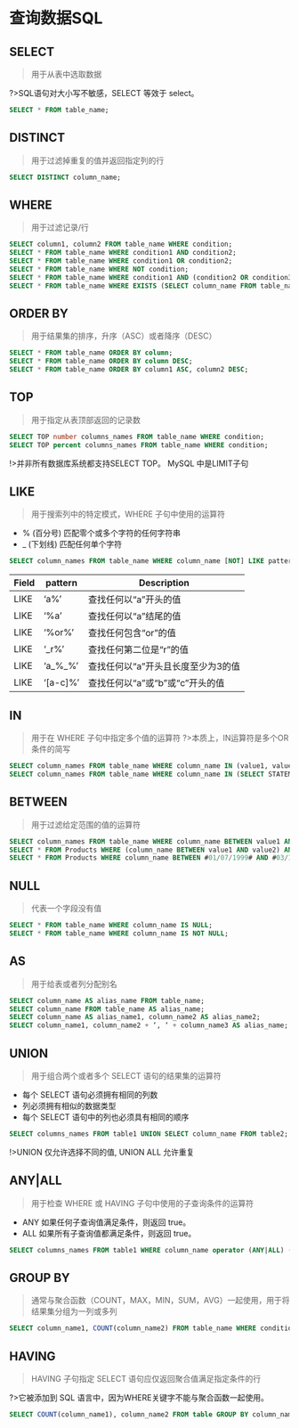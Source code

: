 # 查询数据SQL

## SELECT

>用于从表中选取数据

?>SQL语句对大小写不敏感，SELECT 等效于 select。

```sql
SELECT * FROM table_name;
```

## DISTINCT

>用于过滤掉重复的值并返回指定列的行

```sql
SELECT DISTINCT column_name;
```

## WHERE

>用于过滤记录/行

```sql
SELECT column1, column2 FROM table_name WHERE condition;
SELECT * FROM table_name WHERE condition1 AND condition2;
SELECT * FROM table_name WHERE condition1 OR condition2;
SELECT * FROM table_name WHERE NOT condition;
SELECT * FROM table_name WHERE condition1 AND (condition2 OR condition3);
SELECT * FROM table_name WHERE EXISTS (SELECT column_name FROM table_name WHERE condition);
```

## ORDER BY

>用于结果集的排序，升序（ASC）或者降序（DESC）

```sql
SELECT * FROM table_name ORDER BY column;
SELECT * FROM table_name ORDER BY column DESC;
SELECT * FROM table_name ORDER BY column1 ASC, column2 DESC;
```

## TOP

>用于指定从表顶部返回的记录数

```sql
SELECT TOP number columns_names FROM table_name WHERE condition;
SELECT TOP percent columns_names FROM table_name WHERE condition;
```

!>并非所有数据库系统都支持SELECT TOP。 MySQL 中是LIMIT子句

## LIKE

>用于搜索列中的特定模式，WHERE 子句中使用的运算符

- % (百分号) 匹配零个或多个字符的任何字符串
- _ (下划线) 匹配任何单个字符

```sql
SELECT column_names FROM table_name WHERE column_name [NOT] LIKE pattern;
```

| Field | pattern  | Description
|-------|----------|----------------------
| LIKE  | ‘a%’     | 查找任何以“a”开头的值
| LIKE  | ‘%a’     | 查找任何以“a”结尾的值
| LIKE  | ‘%or%’   | 查找任何包含“or”的值
| LIKE  | ‘_r%’    | 查找任何第二位是“r”的值
| LIKE  | ‘a_%_%’  | 查找任何以“a”开头且长度至少为3的值  
| LIKE  | ‘[a-c]%’ | 查找任何以“a”或“b”或“c”开头的值

## IN

>用于在 WHERE 子句中指定多个值的运算符
?>本质上，IN运算符是多个OR条件的简写

```sql
SELECT column_names FROM table_name WHERE column_name IN (value1, value2, …);
SELECT column_names FROM table_name WHERE column_name IN (SELECT STATEMENT);
```

## BETWEEN

>用于过滤给定范围的值的运算符

```sql
SELECT column_names FROM table_name WHERE column_name BETWEEN value1 AND value2;
SELECT * FROM Products WHERE (column_name BETWEEN value1 AND value2) AND NOT column_name2 IN (value3, value4);
SELECT * FROM Products WHERE column_name BETWEEN #01/07/1999# AND #03/12/1999#;
```

## NULL

>代表一个字段没有值

```sql
SELECT * FROM table_name WHERE column_name IS NULL;
SELECT * FROM table_name WHERE column_name IS NOT NULL;
```

## AS

>用于给表或者列分配别名

```sql
SELECT column_name AS alias_name FROM table_name;
SELECT column_name FROM table_name AS alias_name;
SELECT column_name AS alias_name1, column_name2 AS alias_name2;
SELECT column_name1, column_name2 + ‘, ‘ + column_name3 AS alias_name;
```

## UNION

>用于组合两个或者多个 SELECT 语句的结果集的运算符

- 每个 SELECT 语句必须拥有相同的列数
- 列必须拥有相似的数据类型
- 每个 SELECT 语句中的列也必须具有相同的顺序

```sql
SELECT columns_names FROM table1 UNION SELECT column_name FROM table2;
```

!>UNION 仅允许选择不同的值, UNION ALL 允许重复

## ANY|ALL

>用于检查 WHERE 或 HAVING 子句中使用的子查询条件的运算符

- ANY 如果任何子查询值满足条件，则返回 true。
- ALL 如果所有子查询值都满足条件，则返回 true。

```sql
SELECT columns_names FROM table1 WHERE column_name operator (ANY|ALL) (SELECT column_name FROMtable_name WHERE condition);
```

## GROUP BY

>通常与聚合函数（COUNT，MAX，MIN，SUM，AVG）一起使用，用于将结果集分组为一列或多列

```sql
SELECT column_name1, COUNT(column_name2) FROM table_name WHERE condition GROUP BY column_name1 ORDER BY COUNT(column_name2) DESC;
```

## HAVING

>HAVING 子句指定 SELECT 语句应仅返回聚合值满足指定条件的行

?>它被添加到 SQL 语言中，因为WHERE关键字不能与聚合函数一起使用。

```sql
SELECT COUNT(column_name1), column_name2 FROM table GROUP BY column_name2 HAVINGCOUNT(column_name1) > 5;
```
